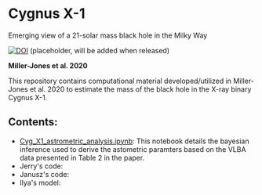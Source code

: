 # Cygnus X-1
Emerging view of a 21-solar mass black hole in the Milky Way

[![DOI](https://zenodo.org/badge/DOI/10.5281/zenodo.1252036.svg)](https://doi.org/10.5281/zenodo.1252036) 
(placeholder, will be added when released)

**Miller-Jones et al. 2020**

This repository contains computational material developed/utilized in Miller-Jones et al. 2020 to estimate the mass of the black hole in the X-ray binary Cygnus X-1. 

## Contents:
- [Cyg_X1_astrometric_analysis.ipynb](https://github.com/bersavosh/Cygx1_JMJ2020/blob/master/Cyg_X1_astrometric_analysis.ipynb): This notebook details the bayesian inference used to derive the astometric paramters based on the VLBA data presented in Table 2 in the paper.
- Jerry's code:
- Janusz's code:
- Ilya's model:
